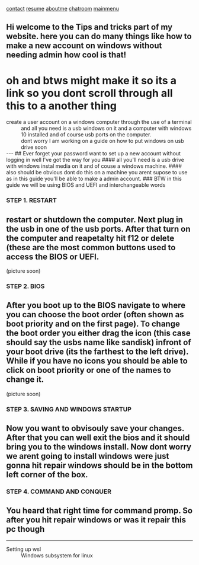 [contact](https://neverlivedordied.github.io/contact.github.io/index.html)   [resume](https://neverlivedordied.github.io/resume/index.html)   [aboutme](https://neverlivedordied.github.io/About-Me/index.html)   [chatroom](https://neverlivedordied.github.io/chatroom/index.html) [mainmenu](https://neverlivedordied.github.io/index.html)
## Hi welcome to the Tips and tricks part of my website.  here you can do many things like how to make a new account on windows without needing admin how cool is that!
# oh and btws might make it so its a link so you dont scroll through all this to a another thing 






<dl>
  <dt>create a user account on a windows computer through the use of a terminal</dt>
 <dd>and all you need is a usb windows on it and a computer with windows 10 installed and of course usb ports on the computer.</dd>
  <dd> dont worry I am working on a guide on how to put windows on usb drive soon</dd>
  ---
## Ever forget your password want to set up a new account without logging in well I've got the way for you 
#### all you'll need is a usb drive with windows instal media on it and of couse a windows machine.
#### also should be obvious dont do this on a machine you arent supose to use as in this guide you'll be able to make a admin account.
### BTW in this guide we will be using BIOS and UEFI and interchangeable words 


### STEP 1. RESTART
## restart or shutdown the computer. Next plug in the usb in one of the usb ports. After that turn on the computer and reapetalty hit f12 or delete (these are the most common buttons used to access the BIOS or UEFI.
(picture soon)


### STEP 2. BIOS
## After you boot up to the BIOS navigate to where you can choose the boot order (often shown as boot priority and on the first page). To change the boot order you either drag the icon (this case should say the usbs name like sandisk) infront of your boot drive (its the farthest to the left drive). While if you have no icons you should be able to click on boot priority or one of the names to change it.
(picture soon)


### STEP 3. SAVING AND WINDOWS STARTUP
## Now you want to obvisouly save your changes. After that you can well exit the bios and it should bring you to the windows install. Now dont worry we arent going to install windows were just gonna hit repair windows should be in the bottom left corner of the box.

### STEP 4. COMMAND AND CONQUER 
## You heard that right time for command promp. So after you hit repair windows or was it repair this pc though 
  
  
  
  
  
  
  
  ---
  
  </d1> 
  </dt>Setting up wsl</dt>
  <dd> Windows subsystem for linux</dd>
  

